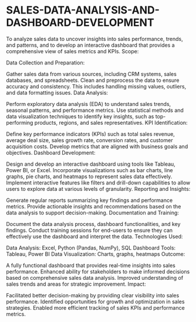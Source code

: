 
# SALES-DATA-ANALYSIS-AND-DASHBOARD-DEVELOPMENT
To analyze sales data to uncover insights into sales performance, trends, and patterns, and to develop an interactive dashboard that provides a comprehensive view of sales metrics and KPIs.
Scope:

Data Collection and Preparation:

Gather sales data from various sources, including CRM systems, sales databases, and spreadsheets.
Clean and preprocess the data to ensure accuracy and consistency. This includes handling missing values, outliers, and data formatting issues.
Data Analysis:

Perform exploratory data analysis (EDA) to understand sales trends, seasonal patterns, and performance metrics.
Use statistical methods and data visualization techniques to identify key insights, such as top-performing products, regions, and sales representatives.
KPI Identification:

Define key performance indicators (KPIs) such as total sales revenue, average deal size, sales growth rate, conversion rates, and customer acquisition costs.
Develop metrics that are aligned with business goals and objectives.
Dashboard Development:

Design and develop an interactive dashboard using tools like Tableau, Power BI, or Excel.
Incorporate visualizations such as bar charts, line graphs, pie charts, and heatmaps to represent sales data effectively.
Implement interactive features like filters and drill-down capabilities to allow users to explore data at various levels of granularity.
Reporting and Insights:

Generate regular reports summarizing key findings and performance metrics.
Provide actionable insights and recommendations based on the data analysis to support decision-making.
Documentation and Training:

Document the data analysis process, dashboard functionalities, and key findings.
Conduct training sessions for end-users to ensure they can effectively use the dashboard and interpret the data.
Technologies Used:

Data Analysis: Excel, Python (Pandas, NumPy), SQL
Dashboard Tools: Tableau, Power BI
Data Visualization: Charts, graphs, heatmaps
Outcome:

A fully functional dashboard that provides real-time insights into sales performance.
Enhanced ability for stakeholders to make informed decisions based on comprehensive sales data analysis.
Improved understanding of sales trends and areas for strategic improvement.
Impact:

Facilitated better decision-making by providing clear visibility into sales performance.
Identified opportunities for growth and optimization in sales strategies.
Enabled more efficient tracking of sales KPIs and performance metrics.
